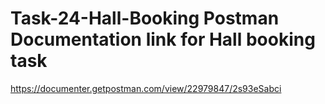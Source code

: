 # Task-24-Hall-Booking  Postman Documentation link for Hall booking task
https://documenter.getpostman.com/view/22979847/2s93eSabci
